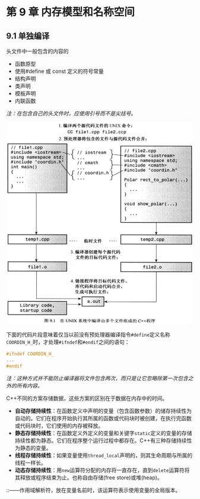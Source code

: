 # 第 9 章 内存模型和名称空间

## 9.1 单独编译

头文件中一般包含的内容的

- 函数原型
- 使用#define 或 const 定义的符号常量
- 结构声明
- 类声明
- 模板声明
- 内联函数

_注：在包含自己的头文件时，应使用引号而不是尖括号。_

![编译多个文件组成的c++程序](./imgs/编译多个文件组成的c++程序.png)

下面的代码片段意味着仅当以前没有预处理器编译指令`#define`定义名称 `COORDIN_H_`时，才处理`#ifndef`和`#endif`之间的语句：

```cpp
#ifndef COORDIN_H_
...
#endif
```

_注：这种方式并不能防止编译器将文件包含两次，而只是让它忽略除第一次包含之外的所有内容。_

C++不同的方案存储数据，这些方案的区别在于数据在内存中的时间。

- **自动存储持续性**：在函数定义中声明的变量（包含函数参数）的储存持续性为自动的。它们在程序开始执行其所属的函数或代码块时被创建，在执行完函数或代码块时，它们使用的内存被释放。
- **静态存储持续性**：在函数定义外定义的变量和关键字`static`定义的变量的存储持续性都为静态。它们在程序整个运行过程中都存在。C++有三种存储持续性为静态的变量。
- **线程存储持续性**：如果变量使用`thread_local`声明的，则其生命周期与所属的线程一样长。
- **动态存储持续性**：用`new`运算符分配的内存将一直存在，直到`delete`运算符将其释放或程序结束为止。也称自由存储(free store)或堆(heap)。

::——作用域解析符，放在变量名前时，该运算符表示使用变量的全局版本。
